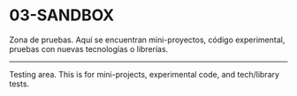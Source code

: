 # 03-SANDBOX

Zona de pruebas. Aquí se encuentran mini-proyectos, código experimental, pruebas con nuevas tecnologías o librerías.

---

Testing area. This is for mini-projects, experimental code, and tech/library tests.
